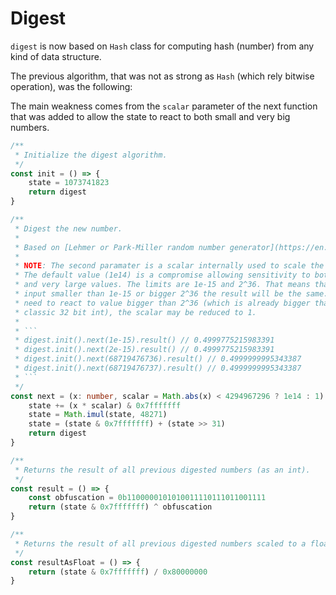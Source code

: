 # Digest

`digest` is now based on `Hash` class for computing hash (number) from any kind
of data structure.

The previous algorithm, that was not as strong as `Hash` (which rely bitwise
operation), was the following:

The main weakness comes from the `scalar` parameter of the next function that was
added to allow the state to react to both small and very big numbers.

```ts
/**
 * Initialize the digest algorithm.
 */
const init = () => {
	state = 1073741823
	return digest
}

/**
 * Digest the new number.
 * 
 * Based on [Lehmer or Park-Miller random number generator](https://en.wikipedia.org/wiki/Lehmer_random_number_generator).
 * 
 * NOTE: The second paramater is a scalar internally used to scale the input. 
 * The default value (1e14) is a compromise allowing sensitivity to both small 
 * and very large values. The limits are 1e-15 and 2^36. That means that for any
 * input smaller than 1e-15 or bigger 2^36 the result will be the same. If you 
 * need to react to value bigger than 2^36 (which is already bigger than an 
 * classic 32 bit int), the scalar may be reduced to 1.
 * 
 * ```
 * digest.init().next(1e-15).result() // 0.4999775215983391
 * digest.init().next(2e-15).result() // 0.4999775215983391
 * digest.init().next(68719476736).result() // 0.4999999995343387
 * digest.init().next(68719476737).result() // 0.4999999995343387
 * ```
 */
const next = (x: number, scalar = Math.abs(x) < 4294967296 ? 1e14 : 1) => {
	state += (x * scalar) & 0x7fffffff
	state = Math.imul(state, 48271)
	state = (state & 0x7fffffff) + (state >> 31)
	return digest
}

/**
 * Returns the result of all previous digested numbers (as an int).
 */
const result = () => {
	const obfuscation = 0b1100000101010011110111011001111
	return (state & 0x7fffffff) ^ obfuscation
}

/**
 * Returns the result of all previous digested numbers scaled to a float between 0 & 1.
 */
const resultAsFloat = () => {
	return (state & 0x7fffffff) / 0x80000000
}
```